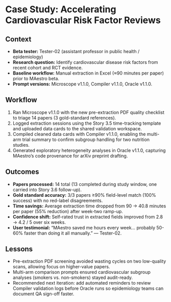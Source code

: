 # Case Study: Accelerating Cardiovascular Risk Factor Reviews

## Context
- **Beta tester:** Tester-02 (assistant professor in public health / epidemiology)  
- **Research question:** Identify cardiovascular disease risk factors from recent cohort and RCT evidence.  
- **Baseline workflow:** Manual extraction in Excel (≈90 minutes per paper) prior to MAestro beta.  
- **Prompt versions:** Microscope v1.1.0, Compiler v1.1.0, Oracle v1.1.0.

## Workflow
1. Ran Microscope v1.1.0 with the new pre-extraction PDF quality checklist to triage 14 papers (3 gold-standard references).  
2. Logged extraction sessions using the Story 3.5 time-tracking template and uploaded data cards to the shared validation workspace.  
3. Compiled cleaned data cards with Compiler v1.1.0, enabling the multi-arm trial summary to confirm subgroup handling for two nutrition studies.  
4. Generated exploratory heterogeneity analyses in Oracle v1.1.0, capturing MAestro’s code provenance for arXiv preprint drafting.

## Outcomes
- **Papers processed:** 14 total (13 completed during study window, one carried into Story 3.6 follow-up).  
- **Gold standard accuracy:** 3/3 papers ≥90% field-level match (100% success) with no red-label disagreements.  
- **Time savings:** Average extraction time dropped from 90 → 40.8 minutes per paper (55% reduction) after week-two ramp-up.  
- **Confidence shift:** Self-rated trust in extracted fields improved from 2.8 → 4.2 / 5 over six weeks.  
- **User testimonial:** “MAestro saved me hours every week… probably 50-60% faster than doing it all manually.” — Tester-02.

## Lessons
- Pre-extraction PDF screening avoided wasting cycles on two low-quality scans, allowing focus on higher-value papers.  
- Multi-arm comparison prompts ensured cardiovascular subgroup analyses (smokers vs. non-smokers) stayed audit-ready.  
- Recommended next iteration: add automated reminders to review Compiler validation logs before Oracle runs so epidemiology teams can document QA sign-off faster.
